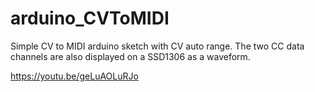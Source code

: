 # arduino_CVToMIDI
Simple CV to MIDI arduino sketch with CV auto range. The two CC data channels are also displayed on a SSD1306 as a waveform.

https://youtu.be/geLuAOLuRJo 

